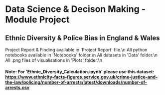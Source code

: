 # Data Science & Decison Making - Module Project
## Ethnic Diversity & Police Bias in England & Wales

Project Report & Finding available in 'Project Report' file.\n
All python notebooks available in 'Notebooks' folder.\n
All datasets in 'Data' folder.\n
All .png files of visualisations in 'Plots' folder.\n

#### Note: For 'Ethnic_Diversity_Calculation.ipynb' please use this dataset: https://www.ethnicity-facts-figures.service.gov.uk/crime-justice-and-the-law/policing/number-of-arrests/latest/downloads/number-of-arrests.csv
